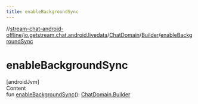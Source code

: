 ```yaml
---
title: enableBackgroundSync
---
```

//[stream-chat-android-offline](../../../../index.md)/[io.getstream.chat.android.livedata](../../index.md)/[ChatDomain](../index.md)/[Builder](index.md)/[enableBackgroundSync](enableBackgroundSync.md)



# enableBackgroundSync  
[androidJvm]  
Content  
fun [enableBackgroundSync](enableBackgroundSync.md)(): [ChatDomain.Builder](index.md)  



